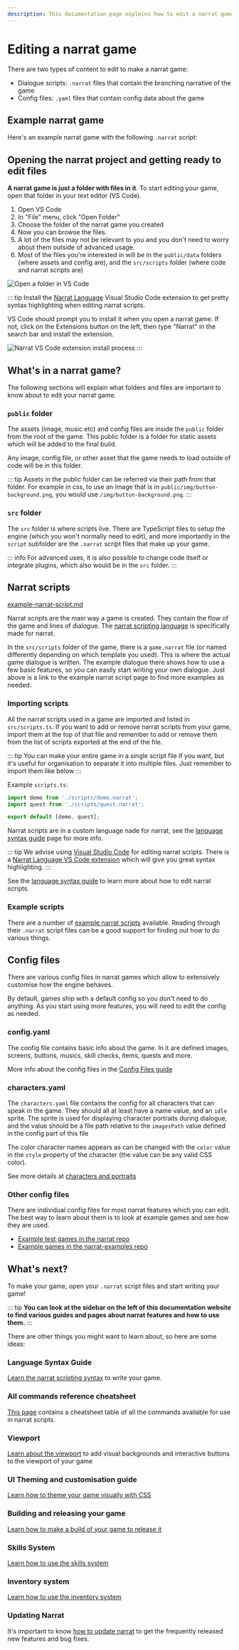 ```yaml
---
description: This documentation page explains how to edit a narrat game
---
```


<script setup>
import NarratPreview from '../components/NarratPreview.vue';
import EditableCode from '../components/EditableCode.vue';

const testDemoScript = `main:
  think player idle "Where am I..."
  set test (+ 1 2)
  set data.test (concat (add 1 2) "Hello, " (concat "nice" "World"))
  set data.test2 true
  // This is a comment

  choice:
    talk narrat idle "You just %{$data.test} woke up in some sort of game engine demo."
    "I'm in a game engine?":
      talk narrat idle "Yes, you're inside an example narrat game with the documentation website."
    "What?":
      talk narrat idle "Eh, you'll get it later."
  think player idle "I see..."
  jump testLabel2
testLabel2:
  "This is another label"
  
label3:
  "Hello"`;

const demoScript = `main:
  think player idle "Where am I..."
  choice:
    talk narrat idle "You just woke up in some sort of game engine demo."
    "I'm in a game engine?":
      talk narrat idle "Yes, you're inside an example narrat game with the documentation website."
    "What?":
      talk narrat idle "Eh, you'll get it later."
  think player idle "I see..."`;
</script>

# Editing a narrat game

There are two types of content to edit to make a narrat game:

- Dialogue scripts: `.narrat` files that contain the branching narrative of the game
- Config files: `.yaml` files that contain config data about the game

## Example narrat game

Here's an example narrat game with the following `.narrat` script:

<!-- <EditableCode :codeInput="demoScript" language="javascript"/>

```narrat
main:
  think player idle "Where am I..."
  choice:
    "You just woke up in some sort of game engine demo."
    "I'm in a game engine?":
      "Yes, you're inside an example narrat game with the documentation website."
    "What?":
      "Eh, never mind."
  think player idle "I see..."
```

::: tip
You can play this example game script just below
::: -->

<NarratPreview :scriptContent="demoScript" :autoJumpOnChange="true" :codeHeight="300" />

## Opening the narrat project and getting ready to edit files

**A narrat game is just a folder with files in it**. To start editing your game, open that folder in your text editor (VS Code).

1. Open VS Code
2. In "File" menu, click "Open Folder"
3. Choose the folder of the narrat game you created
4. Now you can browse the files.
5. A lot of the files may not be relevant to you and you don't need to worry about them outside of advanced usage.
6. Most of the files you're interested in will be in the `public/data` folders (where assets and config are), and the `src/scripts` folder (where code and narrat scripts are)

![Open a folder in VS Code](./get-started/open-folder.png)

::: tip
Install the [Narrat Language](https://marketplace.visualstudio.com/items?itemName=NarratEngine.language-narrat) Visual Studio Code extension to get pretty syntax highlighting when editing narrat scripts.

VS Code should prompt you to install it when you open a narrat game. If not, click on the Extensions button on the left, then type "Narrat" in the search bar and install the extension.

![Narrat VS Code extension install process](./get-started/narrat-extension.png)
:::

## What's in a narrat game?

The following sections will explain what folders and files are important to know about to edit your narrat game.

### `public` folder

The assets (image, music etc) and config files are inside the `public` folder from the root of the game. This public folder is a folder for static assets which will be added to the final build.

Any image, config file, or other asset that the game needs to load outside of code will be in this folder.

::: tip
Assets in the public folder can be referred via their path from that folder. For example in css, to use an image that is in `public/img/button-background.png`, you would use `/img/button-background.png`.
:::

### `src` folder

The `src` folder is where scripts live. There are TypeScript files to setup the engine (which you won't normally need to edit), and more importantly in the `script` subfolder are the `.narrat` script files that make up your game.

::: info
For advanced uses, it is also possible to change code itself or integrate plugins, which also would be in the `src` folder.
:::

## Narrat scripts

[example-narrat-script.md](../examples/example-narrat-script.md)

Narrat scripts are the main way a game is created. They contain the flow of the game and lines of dialogue. The [narrat scripting language](../scripting/language-syntax.md) is specifically made for narrat.

In the `src/scripts` folder of the game, there is a `game.narrat` file (or named differently depending on which template you used). This is where the actual game dialogue is written. The example dialogue there shows how to use a few basic features, so you can easily start writing your own dialogue. Just above is a link to the example narrat script page to find more examples as needed.

### Importing scripts

All the narrat scripts used in a game are imported and listed in `src/scripts.ts`. If you want to add or remove narrat scripts from your game, import them at the top of that file and remember to add or remove them from the list of scripts exported at the end of the file.

::: tip
You can make your entire game in a single script file if you want, but it's useful for organisation to separate it into multiple files. Just remember to import them like below
:::

Example `scripts.ts`:

```ts
import demo from './scripts/demo.narrat';
import quest from './scripts/quest.narrat';

export default [demo, quest];
```

Narrat scripts are in a custom language nade for narrat, see the [language syntax guide](../scripting/language-syntax.md) page for more info.

::: tip
We advise using [Visual Studio Code](https://code.visualstudio.com) for editing narrat scripts. There is a [Narrat Language VS Code extension](https://marketplace.visualstudio.com/items?itemName=NarratEngine.language-narrat) which will give you great syntax highlighting.
:::

See the [language syntax guide](../scripting/language-syntax.md) to learn more about how to edit narrat scripts.

### Example scripts

There are a number of [example narrat scripts](../examples/example-narrat-script.md) available. Reading through their `.narrat` script files can be a good support for finding out how to do various things.

## Config files

There are various config files in narrat games which allow to extensively customise how the engine behaves.

By default, games ship with a default config so you don't need to do anything. As you start using more features, you will need to edit the config as needed.

### config.yaml

The config file contains basic info about the game. In it are defined images, screens, buttons, musics, skill checks, items, quests and more.

More info about the config files in the [Config Files guide](config-files.md)

### characters.yaml

The `characters.yaml` file contains the config for all characters that can speak in the game. They should all at least have a name value, and an `idle` sprite. The sprite is used for displaying character portraits during dialogue, and the value should be a file path relative to the `imagesPath` value defined in the config part of this file

The color character names appears as can be changed with the `color` value in the `style` property of the character (the value can be any valid CSS color).

See more details at [characters and portraits](../features/characters-and-portraits.md)

### Other config files

There are individual config files for most narrat features which you can edit. The best way to learn about them is to look at example games and see how they are used.

- [Example test games in the narrat repo](https://github.com/liana-p/narrat-engine/tree/main/packages/narrat/examples/games)
- [Example games in the narrat-examples repo](https://github.com/liana-p/narrat-examples)

## What's next?

To make your game, open your `.narrat` script files and start writing your game!

::: tip
**You can look at the sidebar on the left of this documentation website to find various guides and pages about narrat features and how to use them.**
:::

There are other things you might want to learn about, so here are some ideas:

### Language Syntax Guide

[Learn the narrat scripting syntax](../scripting/language-syntax.md) to write your game.

### All commands reference cheatsheet

[This page](../commands/all-commands.md) contains a cheatsheet table of all the commands available for use in narrat scripts.

### Viewport

[Learn about the viewport](../features/viewport.md) to add visual backgrounds and interactive buttons to the viewport of your game

### UI Theming and customisation guide

[Learn how to theme your game visually with CSS](../guides/customising-ui.md)

### Building and releasing your game

[Learn how to make a build of your game to release it](../guides/building-and-exporting.md)

### Skills System

[Learn how to use the skills system](../features/skills.md)

### Inventory system

[Learn how to use the inventory system](../features/inventory.md)

### Updating Narrat

It's important to know [how to update narrat](./updating-narrat.md) to get the frequently released new features and bug fixes.

<FeedbackForm title="Editing the game" slug="guides/editing-game"/>
